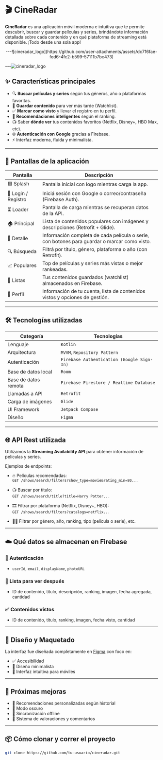# 🎬 CineRadar

**CineRadar** es una aplicación móvil moderna e intuitiva que te permite descubrir, buscar y guardar películas y series, brindándote información detallada sobre cada contenido y en qué plataforma de streaming está disponible. ¡Todo desde una sola app!

<div align="center">
  ---![cineradar_logo](https://github.com/user-attachments/assets/dc716fae-fed6-4fc2-b599-57111b7bc473)
</div>

---![cineradar_logo](https://github.com/user-attachments/assets/dc716fae-fed6-4fc2-b599-57111b7bc473)


## ✨ Características principales

- 🔍 **Buscar películas y series** según tus géneros, año o plataformas favoritas.
- 📌 **Guardar contenido** para ver más tarde (Watchlist).
- ✅ **Marcar como visto** y llevar el registro en tu perfil.
- 🧠 **Recomendaciones inteligentes** según el ranking.
- 📺 Saber **dónde ver** tus contenidos favoritos (Netflix, Disney+, HBO Max, etc).
- 🌐 **Autenticación con Google** gracias a Firebase.
- ⚡️ Interfaz moderna, fluida y minimalista.

---

## 📱 Pantallas de la aplicación

| Pantalla | Descripción |
|---------|-------------|
| 🟦 Splash | Pantalla inicial con logo mientras carga la app. |
| 🔐 Login / Registro | Iniciá sesión con Google o correo/contraseña (Firebase Auth). |
| ⏳ Loader | Pantalla de carga mientras se recuperan datos de la API. |
| 🏠 Principal | Lista de contenidos populares con imágenes y descripciones (Retrofit + Glide). |
| 🧾 Detalle | Información completa de cada película o serie, con botones para guardar o marcar como visto. |
| 🔍 Búsqueda | Filtrá por título, género, plataforma o año (con Retrofit). |
| 📈 Populares | Top de películas y series más vistas o mejor rankeadas. |
| 📂 Listas | Tus contenidos guardados (watchlist) almacenados en Firebase. |
| 👤 Perfil | Información de tu cuenta, lista de contenidos vistos y opciones de gestión. |

---

## 🛠️ Tecnologías utilizadas

| Categoría | Tecnologías |
|----------|-------------|
| Lenguaje | `Kotlin` |
| Arquitectura | `MVVM`, `Repository Pattern` |
| Autenticación | `Firebase Authentication (Google Sign-In)` |
| Base de datos local | `Room` |
| Base de datos remota | `Firebase Firestore / Realtime Database` |
| Llamadas a API | `Retrofit` |
| Carga de imágenes | `Glide` |
| UI Framework | `Jetpack Compose` |
| Diseño | `Figma` |

---

## 🌐 API Rest utilizada

Utilizamos la **Streaming Availability API** para obtener información de películas y series.

Ejemplos de endpoints:

- 🔥 Películas recomendadas:  
  `GET /shows/search/filters?show_type=movie&rating_min=80...`

- 📺 Buscar por título:  
  `GET /shows/search/title?title=Harry Potter...`

- 🎞️ Filtrar por plataforma (Netflix, Disney+, HBO):  
  `GET /shows/search/filters?catalogs=netflix...`

- 🕵️‍♂️ Filtrar por género, año, ranking, tipo (película o serie), etc.

---

## ☁️ Qué datos se almacenan en Firebase

### 🔐 Autenticación
- `userId`, `email`, `displayName`, `photoURL`

### 📌 Lista para ver después
- ID de contenido, título, descripción, ranking, imagen, fecha agregada, cantidad

### ✅ Contenidos vistos
- ID de contenido, título, ranking, imagen, fecha visto, cantidad

---

## 🎨 Diseño y Maquetado

La interfaz fue diseñada completamente en [Figma](https://www.figma.com) con foco en:

- ✅ Accesibilidad
- 🎨 Diseño minimalista
- 📱 Interfaz intuitiva para móviles

---

## 🚀 Próximas mejoras

- 🎯 Recomendaciones personalizadas según historial
- 🌙 Modo oscuro
- 🔄 Sincronización offline
- 💬 Sistema de valoraciones y comentarios

---

## 📦 Cómo clonar y correr el proyecto

```bash
git clone https://github.com/tu-usuario/cineradar.git
